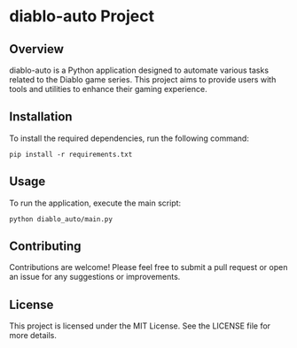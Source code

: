 # diablo-auto Project

## Overview
diablo-auto is a Python application designed to automate various tasks related to the Diablo game series. This project aims to provide users with tools and utilities to enhance their gaming experience.

## Installation
To install the required dependencies, run the following command:

```
pip install -r requirements.txt
```

## Usage
To run the application, execute the main script:

```
python diablo_auto/main.py
```

## Contributing
Contributions are welcome! Please feel free to submit a pull request or open an issue for any suggestions or improvements.

## License
This project is licensed under the MIT License. See the LICENSE file for more details.
